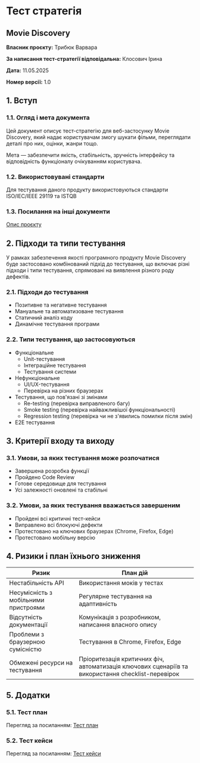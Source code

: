 # Тест стратегія

## Movie Discovery

**Власник проєкту:** Трибюк Варвара

**За написання тест-стратегії відповідальна:** Клосович Ірина

**Дата:** 11.05.2025

**Номер версії:** 1.0

## 1. Вступ

### 1.1. Огляд і мета документа

Цей документ описує тест-стратегію для веб-застосунку Movie Discovery, який надає користувачам змогу шукати фільми, переглядати деталі про них, оцінки, жанри тощо.

Мета — забезпечити якість, стабільність, зручність інтерфейсу та відповідність функціоналу очікуванням користувача.

### 1.2. Використовувані стандарти

Для тестування даного продукту використовуються стандарти ISO/IEC/IEEE 29119 та ISTQB

### 1.3. Посилання на інші документи

[Опис проєкту](../README.md)

## 2. Підходи та типи тестування

У рамках забезпечення якості програмного продукту Movie Discovery буде застосовано комбінований підхід до тестування, що включає різні підходи і типи тестування, спрямовані на виявлення різного роду дефектів.

### 2.1. Підходи до тестування

- Позитивне та негативне тестування
- Мануальне та автоматизоване тестування
- Статичний аналіз коду
- Динамічне тестування програми

### 2.2. Типи тестування, що застосовуються

- Функціональне
  - Unit-тестування
  - Інтеграційне тестування
  - Тестування системи
- Нефункціональне
  - UI/UX-тестування
  - Перевірка на різних браузерах
- Тестування, що пов'язані зі змінами
  - Re-testing (перевірка виправленого багу)
  - Smoke testing (перевірка найважливішої функціональності)
  - Regression testing (перевірка чи не з'явились помилки після змін)
- E2E тестування

## 3. Критерії входу та виходу

### 3.1. Умови, за яких тестування може розпочатися

- Завершена розробка функції
- Пройдено Code Review
- Готове середовище для тестування
- Усі залежності оновлені та стабільні

### 3.2. Умови, за яких тестування вважається завершеним

- Пройдені всі критичні тест-кейси
- Виправлено всі блокуючі дефекти
- Протестовано на ключових браузерах (Chrome, Firefox, Edge)
- Протестовано мобільну версію

## 4. Ризики і план їхнього зниження

|Ризик|План дій|
|---|---|
|Нестабільність API|Використання моків у тестах|
|Несумісність з мобільними пристроями| Регулярне тестування на адаптивність|
|Відсутність документації |Комунікація з розробником, написання власного опису|
|Проблеми з браузерною сумісністю |Тестування в Chrome, Firefox, Edge|
|Обмежені ресурси на тестування|Пріоритезація критичних фіч, автоматизація ключових сценаріїв та використання checklist-перевірок|

## 5. Додатки

### 5.1. Тест план

Перегляд за посиланням: [Тест план](./1%20TestPlan.md)

### 5.2. Тест кейси

Перегляд за посиланням: [Тест кейси](./2%20Test%20Cases.md)

